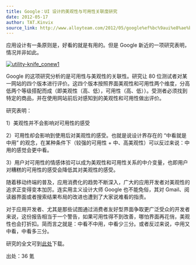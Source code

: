 ```yaml
---
title: Google：UI 设计的美观性与可用性关联度研究
date: 2012-05-17
author: TAT.Kinvix
source_link: http://www.alloyteam.com/2012/05/google%ef%bc%9aui%e8%ae%be%e8%ae%a1%e7%9a%84%e7%be%8e%e8%a7%82%e6%80%a7%e4%b8%8e%e5%8f%af%e7%94%a8%e6%80%a7%e5%85%b3%e8%81%94%e5%ba%a6%e7%a0%94%e7%a9%b6/
---
```


<!-- {% raw %} - for jekyll -->

应用设计有一条原则是，好看的就是有用的。但是 Google 新近的一项研究表明，情况并非如此。

[![](http://www.alloyteam.com/wp-content/uploads/auto_save_image/2012/05/085305pPk.jpg "utility-knife_conew1")](http://www.alloyteam.com/?attachment_id=109695)

Google 的这项研究分析的是可用性与美观性的关联性。研究让 80 位测试者对某一网站的四个版本进行评价。这四个版本按照界面美观性和可用性两个维度，分高低两个等级搭配而成（即美观性（高、低），可用性（高、低））。受测者必须找到特定的商品，并在使用网站前后对感知到的美观性和可用性做出评价。

研究表明：

1）美观性并不会影响对可用性的感受

2）可用性却会影响到使用后对美观性的感受。也就是说设计界存在的 “中看就是中用” 的观念，在某种条件下（较强的可用性 + 中、高美观性）可以反过来说：中用的感觉会更中看。

3）用户对可用性的情感体验可以成为美观性和可用性关系的中介变量，也即用户对糟糕的可用性的感受会降低其对美观性的感受。

随着移动终端的普及，应用消费化的趋势不断深入，广大的应用开发者对美观性的追求正变得变本加厉。连实用主义设计大师 Google 也不能免俗，其对 Gmail、阅读器界面或者搜索结果布局的改进也遭到了大家说难看的指责。

对于应用开发者、尤其是那些试图通过消费者友好型界面争取更广泛受众的开发者来说，这份报告相当于一个警告，如果可用性得不到改善，哪怕界面再花俏，美观性也会打折扣。简而言之就是：中看不中用，中看少三分。或者反过来说，中用又中看，中看多三分。

研究的全文可到[此处](http://t.cn/zOnYFJ4)下载。

出处：36 氪


<!-- {% endraw %} - for jekyll -->